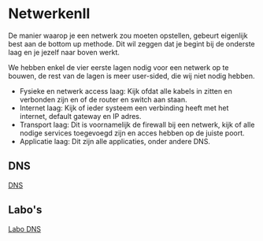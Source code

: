 # NetwerkenII
De manier waarop je een netwerk zou moeten opstellen, gebeurt eigenlijk best aan de bottom up methode. Dit wil zeggen dat je begint bij de onderste laag en je jezelf naar boven werkt.

We hebben enkel de vier eerste lagen nodig voor een netwerk op te bouwen, de rest van de lagen is meer user-sided, die wij niet nodig hebben.

- Fysieke en netwerk access laag: Kijk ofdat alle kabels in zitten en verbonden zijn en of de router en switch aan staan.
- Internet laag: Kijk of ieder systeem een verbinding heeft met het internet, default gateway en IP adres.
- Transport laag: Dit is voornamelijk de firewall bij een netwerk, kijk of alle nodige services toegevoegd zijn en acces hebben op de juiste poort.
- Applicatie laag: Dit zijn alle applicaties, onder andere DNS.

## DNS
[DNS](Configuratie/DNS.md)

## Labo's
[Labo DNS](Labo/Labo_DNS.md)
